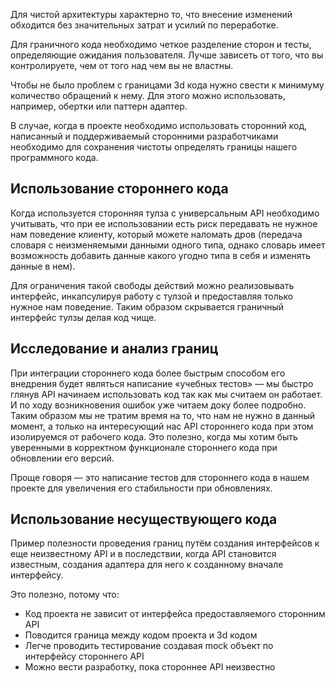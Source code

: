 Для чистой архитектуры характерно то, что внесение изменений обходится без значительных затрат и усилий по переработке.

Для граничного кода необходимо четкое разделение сторон и тесты, определяющие ожидания пользователя. Лучше зависеть от того, что вы контролируете, чем от того над чем вы не властны.

Чтобы не было проблем с границами 3d кода нужно свести к минимуму количество обращений к нему. Для этого можно использовать, например, обертки или паттерн адаптер.

В случае, когда в проекте необходимо использовать сторонний код, написанный и поддерживаемый сторонними разработчиками необходимо для сохранения чистоты определять границы нашего программного кода.

## Использование стороннего кода

Когда используется сторонняя тулза с универсальным API необходимо учитывать, что при ее использовании есть риск передавать не нужное нам поведение клиенту, который можете наломать дров (передача словаря с неизменяемыми данными одного типа, однако словарь имеет возможность добавить данные какого угодно типа в себя и изменять данные в нем).

Для ограничения такой свободы действий можно реализовывать интерфейс, инкапсулируя работу с тулзой и предоставляя только нужное нам поведение. Таким образом скрывается граничный интерфейс тулзы делая код чище.

## Исследование и анализ границ

При интеграции стороннего кода более быстрым способом его внедрения будет являться написание «учебных тестов» — мы быстро глянув API начинаем использовать код так как мы считаем он работает. И по ходу возникновения ошибок уже читаем доку более подробно. Таким образом мы не тратим время на то, что нам не нужно в данный момент, а только на интересующий нас API стороннего кода при этом изолируемся от рабочего кода. Это полезно, когда мы хотим быть уверенными в корректном функционале стороннего кода при обновлении его версий.

Проще говоря — это написание тестов для стороннего кода в нашем проекте для увеличения его стабильности при обновлениях.

## Использование несуществующего кода

Пример полезности проведения границ путём создания интерфейсов к еще неизвестному API и в последствии, когда API становится известным, создания адаптера для него к созданному вначале интерфейсу.

Это полезно, потому что:

- Код проекта не зависит от интерфейса предоставляемого сторонним API
- Поводится граница между кодом проекта и 3d кодом
- Легче проводить тестирование создавая mock объект по интерфейсу стороннего API
- Можно вести разработку, пока стороннее API неизвестно